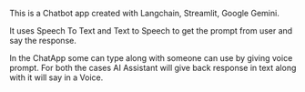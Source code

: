 This is a Chatbot app created with Langchain, Streamlit, Google Gemini.

It uses Speech To Text and Text to Speech to get the prompt from user and say the response.

In the ChatApp some can type along with someone can use by giving voice prompt. For both the cases AI Assistant will give back response in text along with it will say in a Voice.
